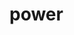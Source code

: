 # power
<html>
<head></head>
<body>
<div content="8FC628C9F43D42E2B77C2801518AF2A5F61B3A786577424A9F94BBC2CB098562053B31CFC62A40AF9F5095B2E1935835DC41EDD541AC17D05499023D195673470FA9CC97AAA708C495EE477098CA8B7035491366E83965CD674A79A1568023B86E36B7FD094CC87A41170EC9A9E05BFDE79794437524009E70D2AE7D4C056C1A757F0901"></div>
</body>
</html>
